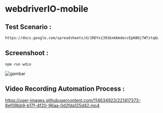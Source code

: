 # webdriverIO-mobile

## Test Scenario :
```bash
https://docs.google.com/spreadsheets/d/1RDYx13916xKAmdeccEpKB6jTWTztq6g8/edit?usp=sharing&ouid=100654370420119157189&rtpof=true&sd=true
```
## Screenshoot :
```bash
npm run wdio
```
![gambar](https://user-images.githubusercontent.com/114634923/221417293-7a202203-308b-4dac-b2bd-c78ec5588edc.png)

## Video Recording Automation Process :

https://user-images.githubusercontent.com/114634923/221417373-8ef09bb9-b17f-4f20-96aa-0d2fda125d42.mp4
